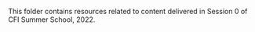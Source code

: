 This folder contains resources related to content delivered in Session 0 of CFI Summer School, 2022. 